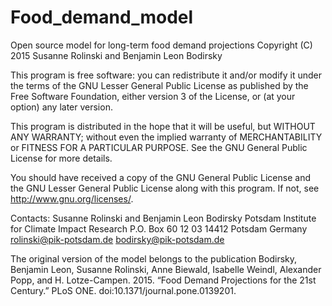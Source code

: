 # Food_demand_model
Open source model for long-term food demand projections
Copyright (C) 2015  Susanne Rolinski and Benjamin Leon Bodirsky

This program is free software: you can redistribute it and/or modify
it under the terms of the GNU Lesser General Public License as published by
the Free Software Foundation, either version 3 of the License, or
(at your option) any later version.

This program is distributed in the hope that it will be useful,
but WITHOUT ANY WARRANTY; without even the implied warranty of
MERCHANTABILITY or FITNESS FOR A PARTICULAR PURPOSE.  See the
GNU General Public License for more details.

You should have received a copy of the GNU General Public License
and the GNU Lesser General Public License
along with this program.  If not, see <http://www.gnu.org/licenses/>.

Contacts:
Susanne Rolinski and Benjamin Leon Bodirsky
Potsdam Institute for Climate Impact Research
P.O. Box 60 12 03
14412 Potsdam
Germany
rolinski@pik-potsdam.de
bodirsky@pik-potsdam.de

The original version of the model belongs to the publication 
Bodirsky, Benjamin Leon, Susanne Rolinski, Anne Biewald, Isabelle Weindl, Alexander Popp, and H. Lotze-Campen. 2015. “Food Demand Projections for the 21st Century.” PLoS ONE. doi:10.1371/journal.pone.0139201.

